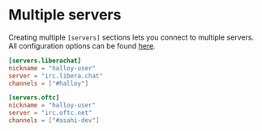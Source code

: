 # Multiple servers

Creating multiple `[servers]` sections lets you connect to multiple servers.  
All configuration options can be found [here](../configuration/servers.md).

```toml
[servers.liberachat]
nickname = "halloy-user"
server = "irc.libera.chat"
channels = ["#halloy"]

[servers.oftc]
nickname = "halloy-user"
server = "irc.oftc.net"
channels = ["#asahi-dev"]
```
